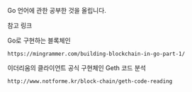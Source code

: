 Go 언어에 관한 공부한 것을 올립니다.


참고 링크

Go로 구현하는 블록체인<br>
```
https://mingrammer.com/building-blockchain-in-go-part-1/
```


이더리움의 클라이언트 공식 구현체인 Geth 코드 분석<br>
```
http://www.notforme.kr/block-chain/geth-code-reading
```
